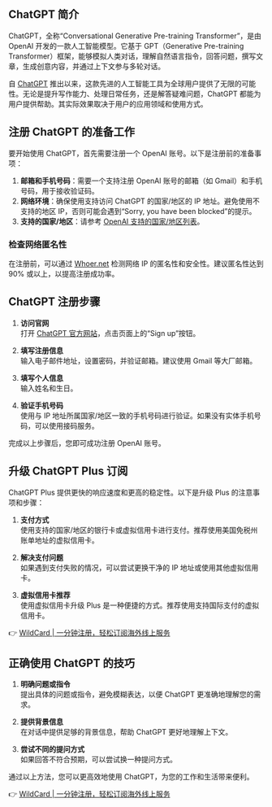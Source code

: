 ## ChatGPT 简介

ChatGPT，全称“Conversational Generative Pre-training Transformer”，是由 OpenAI 开发的一款人工智能模型。它基于 GPT（Generative Pre-training Transformer）框架，能够模拟人类对话，理解自然语言指令，回答问题，撰写文章，生成创意内容，并通过上下文参与多轮对话。

自 [ChatGPT](https://bit.ly/bewildcard) 推出以来，这款先进的人工智能工具为全球用户提供了无限的可能性。无论是提升写作能力、处理日常任务，还是解答疑难问题，ChatGPT 都能为用户提供帮助。其实际效果取决于用户的应用领域和使用方式。

## 注册 ChatGPT 的准备工作

要开始使用 ChatGPT，首先需要注册一个 OpenAI 账号。以下是注册前的准备事项：

1. **邮箱和手机号码**：需要一个支持注册 OpenAI 账号的邮箱（如 Gmail）和手机号码，用于接收验证码。
2. **网络环境**：确保使用支持访问 ChatGPT 的国家/地区的 IP 地址。避免使用不支持的地区 IP，否则可能会遇到“Sorry, you have been blocked”的提示。
3. **支持的国家/地区**：请参考 [OpenAI 支持的国家/地区列表](https://platform.openai.com/docs/supported-countries)。

### 检查网络匿名性

在注册前，可以通过 [Whoer.net](https://whoer.net/) 检测网络 IP 的匿名性和安全性。建议匿名性达到 90% 或以上，以提高注册成功率。

## ChatGPT 注册步骤

1. **访问官网**  
   打开 [ChatGPT 官方网站](https://bit.ly/bewildcard)，点击页面上的“Sign up”按钮。

2. **填写注册信息**  
   输入电子邮件地址，设置密码，并验证邮箱。建议使用 Gmail 等大厂邮箱。

3. **填写个人信息**  
   输入姓名和生日。

4. **验证手机号码**  
   使用与 IP 地址所属国家/地区一致的手机号码进行验证。如果没有实体手机号码，可以使用接码服务。

完成以上步骤后，您即可成功注册 OpenAI 账号。

## 升级 ChatGPT Plus 订阅

ChatGPT Plus 提供更快的响应速度和更高的稳定性。以下是升级 Plus 的注意事项和步骤：

1. **支付方式**  
   使用支持的国家/地区的银行卡或虚拟信用卡进行支付。推荐使用美国免税州账单地址的虚拟信用卡。

2. **解决支付问题**  
   如果遇到支付失败的情况，可以尝试更换干净的 IP 地址或使用其他虚拟信用卡。

3. **虚拟信用卡推荐**  
   使用虚拟信用卡升级 Plus 是一种便捷的方式。推荐使用支持国际支付的虚拟信用卡。

👉 [WildCard | 一分钟注册，轻松订阅海外线上服务](https://bit.ly/bewildcard)

## 正确使用 ChatGPT 的技巧

1. **明确问题或指令**  
   提出具体的问题或指令，避免模糊表达，以便 ChatGPT 更准确地理解您的需求。

2. **提供背景信息**  
   在对话中提供足够的背景信息，帮助 ChatGPT 更好地理解上下文。

3. **尝试不同的提问方式**  
   如果回答不符合预期，可以尝试换一种提问方式。

通过以上方法，您可以更高效地使用 ChatGPT，为您的工作和生活带来便利。

👉 [WildCard | 一分钟注册，轻松订阅海外线上服务](https://bit.ly/bewildcard)